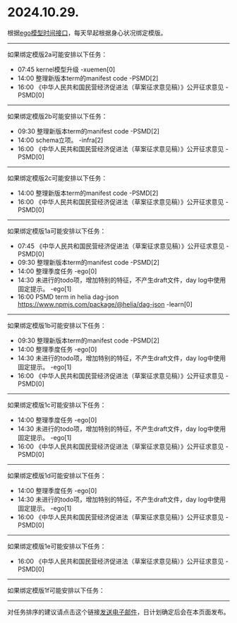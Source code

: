 # 2024.10.29.

根据[ego模型时间接口](https://gitee.com/hyg/blog/blob/master/timeflow.md)，每天早起根据身心状况绑定模版。

---
如果绑定模版2a可能安排以下任务：

- 07:45	kernel模型升级 -xuemen[0]
- 14:00	整理新版本term的manifest code -PSMD[2]
- 16:00	《中华人民共和国民营经济促进法（草案征求意见稿）》公开征求意见 -PSMD[0]

---
如果绑定模版2b可能安排以下任务：

- 09:30	整理新版本term的manifest code -PSMD[2]
- 14:00	schema立项。 -infra[2]
- 16:00	《中华人民共和国民营经济促进法（草案征求意见稿）》公开征求意见 -PSMD[0]

---
如果绑定模版2c可能安排以下任务：

- 14:00	整理新版本term的manifest code -PSMD[2]
- 16:00	《中华人民共和国民营经济促进法（草案征求意见稿）》公开征求意见 -PSMD[0]

---
如果绑定模版1a可能安排以下任务：

- 07:45	《中华人民共和国民营经济促进法（草案征求意见稿）》公开征求意见 -PSMD[0]
- 09:30	整理新版本term的manifest code -PSMD[2]
- 14:00	整理季度任务 -ego[0]
- 14:30	未进行的todo项，增加特别的特征，不产生draft文件，day log中使用固定提示。 -ego[1]
- 16:00	PSMD term in helia dag-json https://www.npmjs.com/package/@helia/dag-json -learn[0]

---
如果绑定模版1b可能安排以下任务：

- 09:30	整理新版本term的manifest code -PSMD[2]
- 14:00	整理季度任务 -ego[0]
- 14:30	未进行的todo项，增加特别的特征，不产生draft文件，day log中使用固定提示。 -ego[1]
- 16:00	《中华人民共和国民营经济促进法（草案征求意见稿）》公开征求意见 -PSMD[0]

---
如果绑定模版1c可能安排以下任务：

- 14:00	整理季度任务 -ego[0]
- 14:30	未进行的todo项，增加特别的特征，不产生draft文件，day log中使用固定提示。 -ego[1]
- 16:00	《中华人民共和国民营经济促进法（草案征求意见稿）》公开征求意见 -PSMD[0]

---
如果绑定模版1d可能安排以下任务：

- 14:00	整理季度任务 -ego[0]
- 14:30	未进行的todo项，增加特别的特征，不产生draft文件，day log中使用固定提示。 -ego[1]
- 16:00	《中华人民共和国民营经济促进法（草案征求意见稿）》公开征求意见 -PSMD[0]

---
如果绑定模版1e可能安排以下任务：

- 16:00	《中华人民共和国民营经济促进法（草案征求意见稿）》公开征求意见 -PSMD[0]

---
如果绑定模版1f可能安排以下任务：


---
对任务排序的建议请点击这个链接<a href="mailto:huangyg@mars22.com?subject=关于2024.10.29.任务排序的建议&body=date: 2024.10.29.%0D%0Afile: ../../blog/release/time/d.20241029.md%0D%0A---请勿修改邮件主题及以上内容---%0D%0A">发送电子邮件</a>，日计划确定后会在本页面发布。
